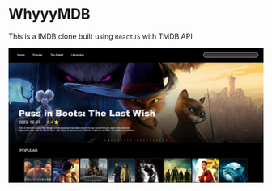 # WhyyyMDB

This is a IMDB clone built using `ReactJS` with TMDB API

![home.jpg](./assets/home.jpg)

